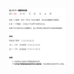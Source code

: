 <img src = 'https://github.com/leopardv10/DataStructure-and-ComputerAlgorithm/blob/master/%E9%93%BE%E8%A1%A8/images/LC25.png?raw=true' width = 20%>

